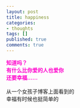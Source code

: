 ```yaml
---
layout: post
title: happiness
categories:
- thoughts
tags: []
published: true
comments: true
---
```

<p><font color="#ff00cc"><strong>知道吗？<br />有什么比你爱的人也爱你<br />还要幸福……</strong><br /></font><br />从一个女孩子博客上面看到的<br />幸福有时候也挺简单的 </p>
